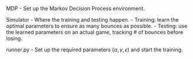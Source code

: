 MDP
    - Set up the Markov Decision Process environment.

Simulator
	- Where the training and testing happen.
	- Training: learn the optimal parameters to ensure as many bounces as possible.
	- Testing: use the learned parameters on an actual game, tracking # of bounces before losing.

runner.py
    - Set up the required parameters ($\alpha,\gamma, \epsilon$) and start the training.